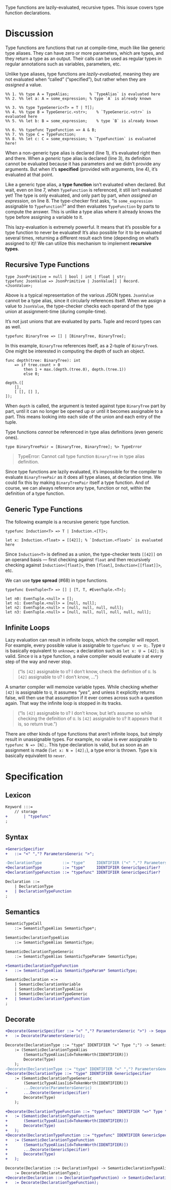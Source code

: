 Type functions are lazily-evaluated, recursive types. This issue covers type function declarations.

# Discussion
Type functions are functions that run at compile-time, much like like generic type aliases. They can have zero or more parameters, which are types, and they return a type as an output. Their calls can be used as regular types in regular annotations such as variables, parameters, etc.

Unlike type aliases, type functions are *lazily-evaluated*, meaning they are not evaluated when “called” (“specified”), but rather when they are *assigned* a value.
```cp
%% 1. %% type A = TypeAlias;         % `TypeAlias` is evaluated here
%% 2. %% let a: A = some_expression; % type `A` is already known

%% 3. %% type TypeGeneric<T> = T | T[];
%% 4. %% type B = TypeGeneric.<str>;    % `TypeGeneric.<str>` is evaluated here
%% 5. %% let b: B = some_expression;    % type `B` is already known

%% 6. %% typefunc TypeFunction => A & B;
%% 7. %% type C = TypeFunction;
%% 8. %% let c: C = some_expression; % `TypeFunction` is evaluated here!
```
When a non-generic type alias is declared (line 1), it’s evaluated right then and there. When a *generic* type alias is declared (line 3), its definition cannot be evaluated because it has parameters and we didn’t provide any arguments. But when it’s **specified** (provided with arguments, line 4), it’s evaluated at that point.

Like a generic type alias, a **type function** isn’t evaluated when declared. But wait, even on line 7, when `TypeFunction` is referenced, it still isn’t evaluated yet! The type is only evaluated, and only part by part, *when assigned an expression*, on line 8. The type-checker first asks, “is `some_expression` assignable to `TypeFunction`?” and then evaluates `TypeFunction` by parts to compute the answer. This is unlike a type alias where it already knows the type before assigning a variable to it.

This lazy-evaluation is extremely powerful. It means that it’s possible for a type function to never be evaluated! It’s also possible for it to be evaluated several times, returning a different result each time (depending on what’s assigned to it)! We can utilize this mechanism to implement **recursive types**.

## Recursive Type Functions
```cp
type JsonPrimitive = null | bool | int | float | str;
typefunc JsonValue => JsonPrimitive | JsonValue[] | Record.<JsonValue>;
```
Above is a typical representation of the various JSON types. `JsonValue` cannot be a type alias, since it circularly references itself. When we assign a value to `JsonValue`, the type-checker checks each operand of the type union at assignment-time (during compile-time).

It’s not just unions that are evaluated by parts. Tuple and record types can as well.
```cp
typefunc BinaryTree => [] | [BinaryTree, BinaryTree];
```
In this example, `BinaryTree` references itself, as a 2-tuple of `BinaryTree`s. One might be interested in computing the depth of such an object.
```cp
func depth(tree: BinaryTree): int
	=> if tree.count > 0
		then 1 + max.(depth.(tree.0), depth.(tree.1))
		else 0;

depth.([
	[],
	[ [], [] ],
]);
```
When `depth` is called, the argument is tested against type `BinaryTree` part by part, until it can no longer be opened up or until it becomes assignable to a part. This means looking into each side of the union and each entry of the tuple.

Type functions *cannot* be referenced in type alias definitions (even generic ones).
```cp
type BinaryTreePair = [BinaryTree, BinaryTree]; %> TypeError
```
> TypeError: Cannot call type function `BinaryTree` in type alias definition.

Since type functions are lazily evaluated, it’s impossible for the compiler to evaluate `BinaryTreePair` as it does all type aliases, at declaration time. We could fix this by making `BinaryTreePair` itself a type function. And of course, we can always reference any type, function or not, within the definition of a type function.

## Generic Type Functions
The following example is a recursive generic type function.
```cp
typefunc Induction<T> => T | Induction.<[T]>;

let x: Induction.<float> = [[42]]; % `Induction.<float>` is evaluated here
```
Since `Induction<T>` is defined as a union, the type-checker tests `[[42]]` on an operand basis — first checking against `float` and then recursively checking against `Induction<[float]>`, then `[float]`, `Induction<[[float]]>`, etc.

We can use **type spread** (#68) in type functions.
```cp
typefunc EvenTuple<T> => [] | [T, T, #EvenTuple.<T>];

let n0: EvenTuple.<null> = [];
let n1: EvenTuple.<null> = [null, null];
let n2: EvenTuple.<null> = [null, null, null, null];
let n3: EvenTuple.<null> = [null, null, null, null, null, null];
```

## Infinite Loops
Lazy evaluation can result in infinite loops, which the compiler will report. For example, every possible value is assignable to `typefunc U => U;`. Type `U` is basically equivalent to `unknown`; a declaration such as `let x: U = [42];` is valid. Since `U` is a type function, a naïve compiler would evaluate `U` at every step of the way and never stop.

> (“Is `[42]` assignable to `U`? I don’t know, check the definition of `U`.
> Is `[42]` assignable to `U`? I don’t know, …”)

A smarter compiler will memoize variable types. While checking whether `[42]` is assignable to `U`, it assumes *“yes”*, and unless it explicitly returns false, will then use that assumption if it ever comes across such a question again. That way the infinite loop is stopped in its tracks.

> (“Is `[42]` assignable to `U`? I don’t know, but let’s assume so while checking the definition of `U`.
> Is `[42]` assignable to `U`? It appears that it is, so return true.”)

There are other kinds of type functions that aren’t infinite loops, but simply result in unassignable types. For example, no value is ever assignable to `typefunc N => [N];`. This type declaration is valid, but as soon as an assignment is made (`let x: N = [42];`), a type error is thrown. Type `N` is basically equivalent to `never`.

# Specification

## Lexicon
```diff
Keyword :::=
	// storage
+		| "typefunc"
;
```

## Syntax
```diff
+GenericSpecifier
+	::= "<" ","? ParametersGeneric ">";

-DeclarationType         ::= "type"     IDENTIFIER ("<" ","? ParametersGeneric ">")? "="  Type ";";
+DeclarationType         ::= "type"     IDENTIFIER GenericSpecifier?                 "="  Type ";";
+DeclarationTypeFunction ::= "typefunc" IDENTIFIER GenericSpecifier?                 "=>" Type ";";

Declaration ::=
	| DeclarationType
+	| DeclarationTypeFunction
;
```

## Semantics
```diff
SemanticTypeCall
	::= SemanticTypeAlias SemanticType*;

SemanticDeclarationTypeAlias
	::= SemanticTypeAlias SemanticType;

SemanticDeclarationTypeGeneric
	::= SemanticTypeAlias SemanticTypeParam+ SemanticType;

+SemanticDeclarationTypeFunction
+	::= SemanticTypeAlias SemanticTypeParam* SemanticType;

SemanticDeclaration =:=
	| SemanticDeclarationVariable
	| SemanticDeclarationTypeAlias
	| SemanticDeclarationTypeGeneric
+	| SemanticDeclarationTypeFunction
;
```

## Decorate
```diff
+Decorate(GenericSpecifier ::= "<" ","? ParametersGeneric ">") -> Sequence<SemanticTypeParam>
+	:= Decorate(ParametersGeneric);

Decorate(DeclarationType ::= "type" IDENTIFIER "=" Type ";") -> SemanticDeclarationTypeAlias
	:= (SemanticDeclarationTypeAlias
		(SemanticTypeAlias[id=TokenWorth(IDENTIFIER)])
		Decorate(Type)
	);
-Decorate(DeclarationType ::= "type" IDENTIFIER "<" ","? ParametersGeneric ">" "=" Type ";") -> SemanticDeclarationTypeGeneric
+Decorate(DeclarationType ::= "type" IDENTIFIER GenericSpecifier               "=" Type ";") -> SemanticDeclarationTypeGeneric
	:= (SemanticDeclarationTypeGeneric
		(SemanticTypeAlias[id=TokenWorth(IDENTIFIER)])
-		...Decorate(ParametersGeneric)
+		...Decorate(GenericSpecifier)
		Decorate(Type)
	);

+Decorate(DeclarationTypeFunction ::= "typefunc" IDENTIFIER "=>" Type ";") -> SemanticDeclarationTypeFunction
+	:= (SemanticDeclarationTypeFunction
+		(SemanticTypeAlias[id=TokenWorth(IDENTIFIER)])
+		Decorate(Type)
+	);
+Decorate(DeclarationTypeFunction ::= "typefunc" IDENTIFIER GenericSpecifier? "=>" Type ";") -> SemanticDeclarationTypeFunction
+	:= (SemanticDeclarationTypeFunction
+		(SemanticTypeAlias[id=TokenWorth(IDENTIFIER)])
+		...Decorate(GenericSpecifier)
+		Decorate(Type)
+	);

Decorate(Declaration ::= DeclarationType) -> SemanticDeclarationTypeAlias | SemanticDeclarationTypeGeneric
	:= Decorate(DeclarationType);
+Decorate(Declaration ::= DeclarationTypeFunction) -> SemanticDeclarationTypeFunction
+	:= Decorate(DeclarationTypeFunction);
```
